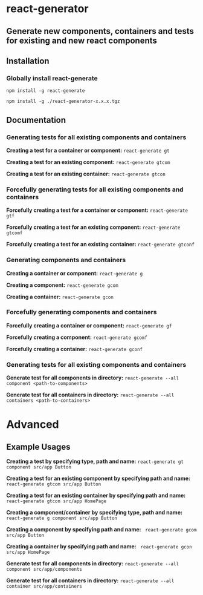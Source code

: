 # react-generator

## Generate new components, containers and tests for existing and new react components

## Installation

### Globally install react-generate

```npm install -g react-generate```

```npm install -g ./react-generator-x.x.x.tgz```

##  Documentation 

### Generating tests for all existing components and containers

**Creating a test for a container or component:** ```react-generate gt```

**Creating a test for an existing component:** ```react-generate gtcom```

**Creating a test for an existing container:** ```react-generate gtcon```


### Forcefully generating tests for all existing components and containers

**Forcefully creating a test for a container or component:** ```react-generate gtf```

**Forcefully creating a test for an existing component:** ```react-generate gtcomf```

**Forcefully creating a test for an existing container:** ```react-generate gtconf```


### Generating components and containers

**Creating a container or component:** ```react-generate g```

**Creating a component:** ```react-generate gcom```

**Creating a container:** ```react-generate gcon```


### Forcefully generating components and containers

**Forcefully creating a container or component:** ```react-generate gf```

**Forcefully creating a component:** ```react-generate gcomf```

**Forcefully creating a container:** ```react-generate gconf```


### Generating tests for all existing components and containers

**Generate test for all components in directory:** ```react-generate --all component <path-to-components>```

**Generate test for all containers in directory:** ```react-generate --all containers <path-to-containers>```

# Advanced


## Example Usages

**Creating a test by specifying type, path and name:** ```react-generate gt component src/app Button```

**Creating a test for an existing component by specifying path and name:** ``` react-generate gtcom src/app Button```

**Creating a test for an existing container by specifying path and name:** ``` react-generate gtcon src/app HomePage```

**Creating a component/container by specifying type, path and name:** ``` react-generate g component src/app Button```

**Creating a component by specifying path and name:** ``` react-generate gcom src/app Button```

**Creating a container by specifying path and name:** ``` react-generate gcon src/app HomePage```

**Generate test for all components in directory:** ```react-generate --all component src/app/components```

**Generate test for all containers in directory:** ```react-generate --all container src/app/containers```

